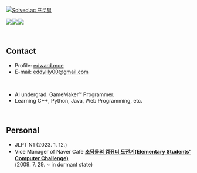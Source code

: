 ### 

[![Solved.ac
프로필](http://mazassumnida.wtf/api/v2/generate_badge?boj=edcreativity)](https://solved.ac/edcreativity)

<img src="https://img.shields.io/badge/Android Studio-3DDC84?style=flat-square&logo=Android Studio&logoColor=white"/><img src="https://img.shields.io/badge/C++-00599C?style=flat-square&logo=C%2B%2B&logoColor=white"/><img src="https://img.shields.io/badge/Python-3776AB?style=flat-square&logo=Python&logoColor=white"/>

<br>

## Contact
- Profile: [edward.moe](https://edward.moe/)
- E-mail: eddylily00@gmail.com
<br>

- AI undergrad. GameMaker™ Programmer.
- Learning C++, Python, Java, Web Programming, etc.
<br>

## Personal
- JLPT N1 (2023. 1. 12.)
- Vice Manager of Naver Cafe **[초딩들의 컴퓨터 도전기(Elementary Students' Computer Challenge)](https://cafe.naver.com/sangbinkids)**<br>
  (2009. 7. 29. ~ in dormant state)

<!--
**edwardpys/edwardpys** is a ✨ _special_ ✨ repository because its `README.md` (this file) appears on your GitHub profile.

Here are some ideas to get you started:

- 🔭 I’m currently working on ...
- 🌱 I’m currently learning ...
- 👯 I’m looking to collaborate on ...
- 🤔 I’m looking for help with ...
- 💬 Ask me about ...
- 📫 How to reach me: ...
- 😄 Pronouns: ...
- ⚡ Fun fact: ...
-->
